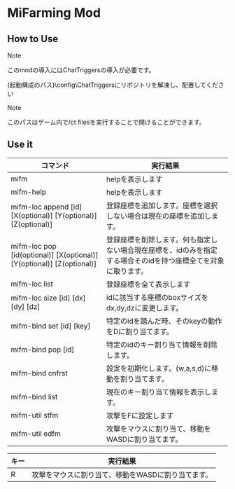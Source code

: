 # MiFarming Mod

## How to Use

> [!note]
> このmodの導入にはChatTriggersの導入が必要です。

(起動構成のパス)\config\ChatTriggersにリポジトリを解凍し、配置してください

> [!note]
> このパスはゲーム内で/ct filesを実行することで開けることができます。

## Use it

|コマンド|実行結果|
|----|----|
|mifm|helpを表示します|
|mifm-help|helpを表示します|
|mifm-loc append [id] [X(optional)] [Y(optional)] [Z(optional)]|登録座標を追加します。座標を選択しない場合は現在の座標を追加します。|
|mifm-loc pop [id(optional)] [X(optional)] [Y(optional)] [Z(optional)]|登録座標を削除します。何も指定しない場合現在座標を、idのみを指定する場合そのidを持つ座標全てを対象に取ります。|
|mifm-loc list|登録座標を全て表示します|
|mifm-loc size [id] [dx] [dy] [dz]|idに該当する座標のboxサイズをdx,dy,dzに変更します。|
|mifm-bind set [id] [key]|特定のidを踏んだ時、そのkeyの動作をDに割り当てます。|
|mifm-bind pop [id]|特定のidのキー割り当て情報を削除します。|
|mifm-bind cnfrst|設定を初期化します。(w,a,s,d)に移動を割り当てます。|
|mifm-bind list|現在のキー割り当て情報を表示します。|
|mifm-util stfm|攻撃をFに設定します|
|mifm-util edfm|攻撃をマウスに割り当て、移動をWASDに割り当てます。|

|キー|実行結果|
|----|----|
|R|攻撃をマウスに割り当て、移動をWASDに割り当てます。|